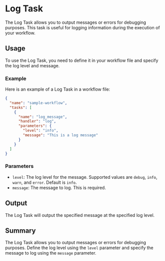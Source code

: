 # Log Task

The Log Task allows you to output messages or errors for debugging purposes.
This task is useful for logging information during the execution of your workflow.

## Usage

To use the Log Task, you need to define it in your workflow file and specify the log level and message.

### Example

Here is an example of a Log Task in a workflow file:

```json
{
  "name": "sample-workflow",
  "tasks": [
    {
      "name": "log_message",
      "handler": "log",
      "parameters": {
        "level": "info",
        "message": "This is a log message"
      }
    }
  ]
}
```

### Parameters

- `level`: The log level for the message. Supported values are `debug`, `info`, `warn`, and `error`. Default is `info`.
- `message`: The message to log. This is required.

## Output

The Log Task will output the specified message at the specified log level.

## Summary

The Log Task allows you to output messages or errors for debugging purposes.
Define the log level using the `level` parameter and specify the message to log using the `message` parameter.
